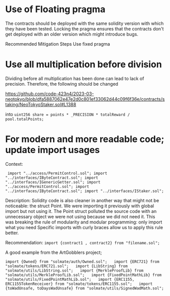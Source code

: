 # Use of Floating pragma

The contracts should be deployed with the same solidity version with which they have been tested. Locking the pragma ensures that the contracts don't get deployed with an older version which might introduce bugs.

Recommended Mitigation Steps
Use fixed pragma


# Use all multiplication before division

Dividing before all multiplication has been done can lead to lack of precision. Therefore, the following should be changed

https://github.com/code-423n4/2023-03-neotokyo/blob/dfa5887062e47e2d0c801ef33062d44c09f6f36e/contracts/staking/NeoTokyoStaker.sol#L1388

into 				`uint256 share = points * _PRECISION * totalReward / pool.totalPoints;`

# For modern and more readable code; update import usages
Context:
 
` import "../access/PermitControl.sol";
import "../interfaces/IByteContract.sol";
import "../interfaces/IGenericGetter.sol";
import "../access/PermitControl.sol";
import "../interfaces/IByteContract.sol";
import "../interfaces/IStaker.sol";`

Description:
Solidity code is also cleaner in another way that might not be noticeable: the struct Point. We were importing it previously with global import but not using it. The Point struct polluted the source code with an unnecessary object we were not using because we did not need it.
This was breaking the rule of modularity and modular programming: only import what you need Specific imports with curly braces allow us to apply this rule better.

Recommendation:
`import {contract1 , contract2} from "filename.sol";`

A good example from the ArtGobblers project;

`` import {Owned} from "solmate/auth/Owned.sol";  
import {ERC721} from "solmate/tokens/ERC721.sol";  
import {LibString} from "solmate/utils/LibString.sol";  
import {MerkleProofLib} from "solmate/utils/MerkleProofLib.sol";  
import {FixedPointMathLib} from "solmate/utils/FixedPointMathLib.sol";  
import {ERC1155, ERC1155TokenReceiver} from "solmate/tokens/ERC1155.sol";  
import {toWadUnsafe, toDaysWadUnsafe} from "solmate/utils/SignedWadMath.sol";  ``
